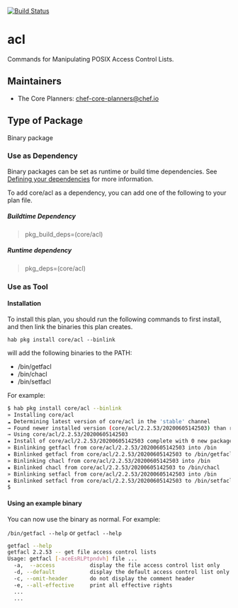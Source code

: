 [![Build Status](https://dev.azure.com/chefcorp-partnerengineering/Chef%20Base%20Plans/_apis/build/status/chef-base-plans.acl?branchName=master)](https://dev.azure.com/chefcorp-partnerengineering/Chef%20Base%20Plans/_build/latest?definitionId=91&branchName=master)

# acl

Commands for Manipulating POSIX Access Control Lists.

## Maintainers

* The Core Planners: <chef-core-planners@chef.io>

## Type of Package

Binary package

### Use as Dependency

Binary packages can be set as runtime or build time dependencies. See [Defining your dependencies](https://www.habitat.sh/docs/developing-packages/developing-packages/#sts=Define%20Your%20Dependencies) for more information.

To add core/acl as a dependency, you can add one of the following to your plan file.

##### Buildtime Dependency

> pkg_build_deps=(core/acl)

##### Runtime dependency

> pkg_deps=(core/acl)

### Use as Tool

#### Installation

To install this plan, you should run the following commands to first install, and then link the binaries this plan creates.

``hab pkg install core/acl --binlink``

will add the following binaries to the PATH:

* /bin/getfacl
* /bin/chacl
* /bin/setfacl

For example:

```bash
$ hab pkg install core/acl --binlink
» Installing core/acl
☁ Determining latest version of core/acl in the 'stable' channel
→ Found newer installed version (core/acl/2.2.53/20200605142503) than remote version (core/acl/2.2.53/20200305230628)
→ Using core/acl/2.2.53/20200605142503
★ Install of core/acl/2.2.53/20200605142503 complete with 0 new packages installed.
» Binlinking getfacl from core/acl/2.2.53/20200605142503 into /bin
★ Binlinked getfacl from core/acl/2.2.53/20200605142503 to /bin/getfacl
» Binlinking chacl from core/acl/2.2.53/20200605142503 into /bin
★ Binlinked chacl from core/acl/2.2.53/20200605142503 to /bin/chacl
» Binlinking setfacl from core/acl/2.2.53/20200605142503 into /bin
★ Binlinked setfacl from core/acl/2.2.53/20200605142503 to /bin/setfacl
$ 
```

#### Using an example binary

You can now use the binary as normal.  For example:

``/bin/getfacl --help`` or ``getfacl --help``

```bash
getfacl --help
getfacl 2.2.53 -- get file access control lists
Usage: getfacl [-aceEsRLPtpndvh] file ...
  -a,  --access           display the file access control list only
  -d, --default           display the default access control list only
  -c, --omit-header       do not display the comment header
  -e, --all-effective     print all effective rights
  ...
  ...
```
